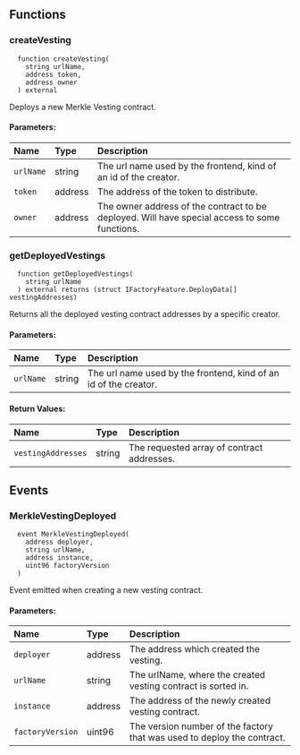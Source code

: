 


## Functions
### createVesting
```solidity
  function createVesting(
    string urlName,
    address token,
    address owner
  ) external
```
Deploys a new Merkle Vesting contract.


#### Parameters:
| Name | Type | Description                                                          |
| :--- | :--- | :------------------------------------------------------------------- |
|`urlName` | string | The url name used by the frontend, kind of an id of the creator.
|`token` | address | The address of the token to distribute.
|`owner` | address | The owner address of the contract to be deployed. Will have special access to some functions.

### getDeployedVestings
```solidity
  function getDeployedVestings(
    string urlName
  ) external returns (struct IFactoryFeature.DeployData[] vestingAddresses)
```
Returns all the deployed vesting contract addresses by a specific creator.


#### Parameters:
| Name | Type | Description                                                          |
| :--- | :--- | :------------------------------------------------------------------- |
|`urlName` | string | The url name used by the frontend, kind of an id of the creator.

#### Return Values:
| Name                           | Type          | Description                                                                  |
| :----------------------------- | :------------ | :--------------------------------------------------------------------------- |
|`vestingAddresses`| string | The requested array of contract addresses.
## Events
### MerkleVestingDeployed
```solidity
  event MerkleVestingDeployed(
    address deployer,
    string urlName,
    address instance,
    uint96 factoryVersion
  )
```
Event emitted when creating a new vesting contract.


#### Parameters:
| Name                           | Type          | Description                                    |
| :----------------------------- | :------------ | :--------------------------------------------- |
|`deployer`| address | The address which created the vesting.
|`urlName`| string | The urlName, where the created vesting contract is sorted in.
|`instance`| address | The address of the newly created vesting contract.
|`factoryVersion`| uint96 | The version number of the factory that was used to deploy the contract.
